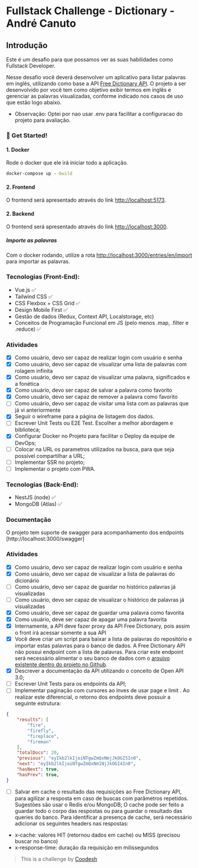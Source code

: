 # Fullstack Challenge - Dictionary - André Canuto

## Introdução

Este é um desafio para que possamos ver as suas habilidades como Fullstack Developer.

Nesse desafio você deverá desenvolver um aplicativo para listar palavras em inglês, utilizando como base a API [Free Dictionary API](https://dictionaryapi.dev/). O projeto a ser desenvolvido por você tem como objetivo exibir termos em inglês e gerenciar as palavras visualizadas, conforme indicado nos casos de uso que estão logo abaixo.

- Observação: Optei por nao usar .env para facilitar a configuracao do projeto para avaliação.

### 🚀 Get Started!

#### 1. Docker

Rode o docker que ele irá iniciar todo a aplicação.

```cmd
docker-compose up --build
```

#### 2. Frontend

O frontend será apresentado através do link [http://localhost:5173](http://localhost:5173).

#### 2. Backend

O frontend será apresentado através do link [http://localhost:3000](http://localhost:3000).

##### Importe as palavras

Com o docker rodando, utilize a rota [http://localhost:3000/entries/en/import](http://localhost:3000/entries/en/import) para importar as palavras.

### Tecnologias (Front-End):

- Vue.js ✅
- Tailwind CSS ✅
- CSS Flexbox + CSS Grid ✅
- Design Mobile First ✅
- Gestão de dados (Redux, Context API, Localstorage, etc)
- Conceitos de Programação Funcional em JS (pelo menos .map, .filter e .reduce) ✅

### Atividades

- [x] Como usuário, devo ser capaz de realizar login com usuário e senha
- [x] Como usuário, devo ser capaz de visualizar uma lista de palavras com rolagem infinita
- [x] Como usuário, devo ser capaz de visualizar uma palavra, significados e a fonética
- [x] Como usuário, devo ser capaz de salvar a palavra como favorito
- [x] Como usuário, devo ser capaz de remover a palavra como favorito
- [ ] Como usuário, devo ser capaz de visitar uma lista com as palavras que já vi anteriormente
- [x] Seguir o wireframe para a página de listagem dos dados.
- [ ] Escrever Unit Tests ou E2E Test. Escolher a melhor abordagem e biblioteca;
- [x] Configurar Docker no Projeto para facilitar o Deploy da equipe de DevOps;
- [ ] Colocar na URL os parametros utilizados na busca, para que seja possível compartilhar a URL;
- [ ] Implementar SSR no projeto;
- [ ] Implementar o projeto com PWA.

### Tecnologias (Back-End):

- NestJS (node) ✅
- MongoDB (Atlas) ✅

### Documentação

O projeto tem suporte de swagger para acompanhamento dos endpoints [http://localhost:3000/swagger]

### Atividades

- [x] Como usuário, devo ser capaz de realizar login com usuário e senha
- [x] Como usuário, devo ser capaz de visualizar a lista de palavras do dicionário
- [ ] Como usuário, devo ser capaz de guardar no histórico palavras já visualizadas
- [ ] Como usuário, devo ser capaz de visualizar o histórico de palavras já visualizadas
- [x] Como usuário, deve ser capaz de guardar uma palavra como favorita
- [x] Como usuário, deve ser capaz de apagar uma palavra favorita
- [x] Internamente, a API deve fazer proxy da API Free Dictionary, pois assim o front irá acessar somente a sua API
- [x] Você deve criar um script para baixar a lista de palavras do repositório e importar estas palavras para o banco de dados. A Free Dictionary API não possui endpoint com a lista de palavras. Para criar este endpoint será necessário alimentar o seu banco de dados com o [arquivo existente dentro do projeto no Github](https://github.com/meetDeveloper/freeDictionaryAPI/tree/master/meta/wordList).
- [x] Descrever a documentação da API utilizando o conceito de Open API 3.0;
- [ ] Escrever Unit Tests para os endpoints da API;
- [ ] Implementar paginação com cursores ao inves de usar page e limit . Ao realizar este diferencial, o retorno dos endpoints deve possuir a seguinte estrutura:
```json
{
    "results": [
        "fire",
        "firefly",
        "fireplace",
        "fireman"
    ],
    "totalDocs": 20,
    "previous": "eyIkb2lkIjoiNTgwZmQxNmjJkOGI5In0",
    "next": "eyIkb2lkIjoiNTgwZmQxNm1NjJkOGI4In0",
    "hasNext": true,
    "hasPrev": true,
}
```

- [ ] Salvar em cache o resultado das requisições ao Free Dictionary API, para agilizar a resposta em caso de buscas com parâmetros repetidos. Sugestões são usar o Redis e/ou MongoDB;
O cache pode ser feito a guardar todo o corpo das respostas ou para guardar o resultado das queries do banco. Para identificar a presença de cache, será necessário adicionar os seguintes headers nas respostas:
- x-cache: valores HIT (retornou dados em cache) ou MISS (precisou buscar no banco)
- x-response-time: duração da requisição em milissegundos


>  This is a challenge by [Coodesh](https://coodesh.com/)